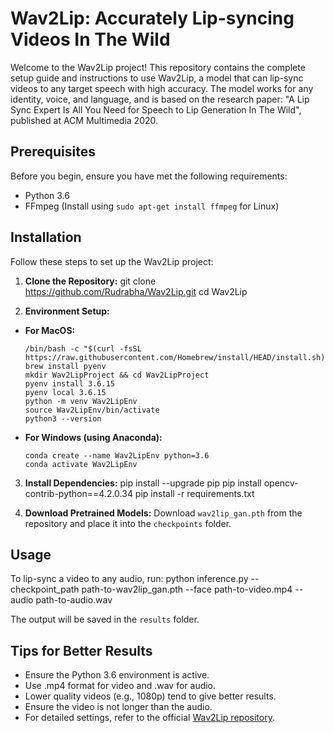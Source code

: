 # Wav2Lip: Accurately Lip-syncing Videos In The Wild

Welcome to the Wav2Lip project! This repository contains the complete setup guide and instructions to use Wav2Lip, a model that can lip-sync videos to any target speech with high accuracy. The model works for any identity, voice, and language, and is based on the research paper: "A Lip Sync Expert Is All You Need for Speech to Lip Generation In The Wild", published at ACM Multimedia 2020.

## Prerequisites

Before you begin, ensure you have met the following requirements:

- Python 3.6
- FFmpeg (Install using `sudo apt-get install ffmpeg` for Linux)

## Installation

Follow these steps to set up the Wav2Lip project:

1. **Clone the Repository:**
git clone https://github.com/Rudrabha/Wav2Lip.git
cd Wav2Lip


2. **Environment Setup:**
- **For MacOS:**
  ```
  /bin/bash -c "$(curl -fsSL https://raw.githubusercontent.com/Homebrew/install/HEAD/install.sh)"
  brew install pyenv
  mkdir Wav2LipProject && cd Wav2LipProject
  pyenv install 3.6.15
  pyenv local 3.6.15
  python -m venv Wav2LipEnv
  source Wav2LipEnv/bin/activate
  python3 --version
  ```

- **For Windows (using Anaconda):**
  ```
  conda create --name Wav2LipEnv python=3.6
  conda activate Wav2LipEnv
  ```

3. **Install Dependencies:**
pip install --upgrade pip
pip install opencv-contrib-python==4.2.0.34
pip install -r requirements.txt


4. **Download Pretrained Models:**
Download `wav2lip_gan.pth` from the repository and place it into the `checkpoints` folder.

## Usage

To lip-sync a video to any audio, run:
python inference.py --checkpoint_path path-to-wav2lip_gan.pth --face path-to-video.mp4 --audio path-to-audio.wav

The output will be saved in the `results` folder.

## Tips for Better Results

- Ensure the Python 3.6 environment is active.
- Use .mp4 format for video and .wav for audio.
- Lower quality videos (e.g., 1080p) tend to give better results.
- Ensure the video is not longer than the audio.
- For detailed settings, refer to the official [Wav2Lip repository](https://github.com/Rudrabha/Wav2Lip.git).
